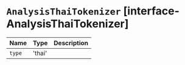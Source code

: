 # `AnalysisThaiTokenizer` [interface-AnalysisThaiTokenizer]

| Name | Type | Description |
| - | - | - |
| `type` | 'thai' | &nbsp; |
